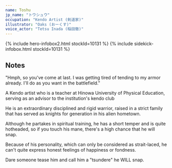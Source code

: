 ```yaml
---
name: Toshu
jp_name: "トウシュウ"
occupation: "Kendo Artist (剣道家)"
illustrator: "Oaks (おーくす)"
voice_actor: "Tetsu Inada (稲田徹)"
---
```


{% include hero-infobox2.html stockId=10131 %}
{% include sidekick-infobox.html stockId=10131 %}

## Notes

"Hmph, so you've come at last. I was getting tired of tending to my armor already. I'll do as you want in the battlefield."

A Kendo artist who is a teacher at Hinowa University of Physical Education, serving as an advisor to the institution's kendo club

He is an extraordinary disciplined and rigid warrior, raised in a strict family that has served as knights for generation in his alien hometown.

Although he partakes in spiritual training, he has a short temper and is quite hotheaded, so if you touch his mane, there's a high chance that he will snap.

Because of his personality, which can only be considered as strait-laced, he can't quite express honest feelings of happiness or fondness.

Dare someone tease him and call him a "tsundere" he WILL snap.
